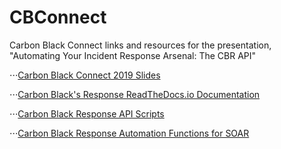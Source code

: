 # CBConnect
Carbon Black Connect links and resources for the presentation, "Automating Your Incident Response Arsenal: The CBR API"


⋅⋅⋅[Carbon Black Connect 2019 Slides](https://drive.google.com/file/d/1rwtSMtwFKhe5xa9bCP1DOKI1UNk1aFJG/view?usp=sharing)

⋅⋅⋅[Carbon Black's Response ReadTheDocs.io Documentation](https://cbapi.readthedocs.io/en/latest/response-api.html)

⋅⋅⋅[Carbon Black Response API Scripts](https://github.com/Jrotenberger/CBIRAutomation)

⋅⋅⋅[Carbon Black Response Automation Functions for SOAR](https://github.com/jjfallete/resilient/tree/master/functions/carbon_black)
